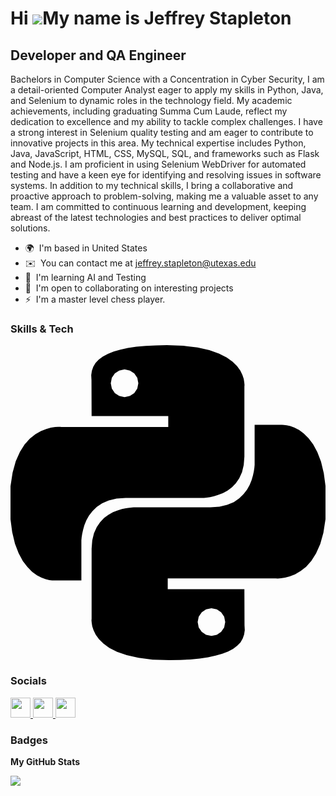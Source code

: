 Hi ![](https://user-images.githubusercontent.com/18350557/176309783-0785949b-9127-417c-8b55-ab5a4333674e.gif)My name is Jeffrey Stapleton
=========================================================================================================================================

Developer and QA Engineer
-------------------------

Bachelors in Computer Science with a Concentration in Cyber Security, I am a detail-oriented Computer Analyst eager to apply my skills in Python, Java, and Selenium to dynamic roles in the technology field. My academic achievements, including graduating Summa Cum Laude, reflect my dedication to excellence and my ability to tackle complex challenges. I have a strong interest in Selenium quality testing and am eager to contribute to innovative projects in this area. My technical expertise includes Python, Java, JavaScript, HTML, CSS, MySQL, SQL, and frameworks such as Flask and Node.js. I am proficient in using Selenium WebDriver for automated testing and have a keen eye for identifying and resolving issues in software systems. In addition to my technical skills, I bring a collaborative and proactive approach to problem-solving, making me a valuable asset to any team. I am committed to continuous learning and development, keeping abreast of the latest technologies and best practices to deliver optimal solutions.

* 🌍  I'm based in United States
* ✉️  You can contact me at [jeffrey.stapleton@utexas.edu](mailto:jeffrey.stapleton@utexas.edu)
* 🧠  I'm learning AI and Testing
* 🤝  I'm open to collaborating on interesting projects
* ⚡  I'm a master level chess player.


### Skills & Tech

<svg role="img" viewBox="0 0 24 24" xmlns="http://www.w3.org/2000/svg"><title>Python</title><path d="M14.25.18l.9.2.73.26.59.3.45.32.34.34.25.34.16.33.1.3.04.26.02.2-.01.13V8.5l-.05.63-.13.55-.21.46-.26.38-.3.31-.33.25-.35.19-.35.14-.33.1-.3.07-.26.04-.21.02H8.77l-.69.05-.59.14-.5.22-.41.27-.33.32-.27.35-.2.36-.15.37-.1.35-.07.32-.04.27-.02.21v3.06H3.17l-.21-.03-.28-.07-.32-.12-.35-.18-.36-.26-.36-.36-.35-.46-.32-.59-.28-.73-.21-.88-.14-1.05-.05-1.23.06-1.22.16-1.04.24-.87.32-.71.36-.57.4-.44.42-.33.42-.24.4-.16.36-.1.32-.05.24-.01h.16l.06.01h8.16v-.83H6.18l-.01-2.75-.02-.37.05-.34.11-.31.17-.28.25-.26.31-.23.38-.2.44-.18.51-.15.58-.12.64-.1.71-.06.77-.04.84-.02 1.27.05zm-6.3 1.98l-.23.33-.08.41.08.41.23.34.33.22.41.09.41-.09.33-.22.23-.34.08-.41-.08-.41-.23-.33-.33-.22-.41-.09-.41.09zm13.09 3.95l.28.06.32.12.35.18.36.27.36.35.35.47.32.59.28.73.21.88.14 1.04.05 1.23-.06 1.23-.16 1.04-.24.86-.32.71-.36.57-.4.45-.42.33-.42.24-.4.16-.36.09-.32.05-.24.02-.16-.01h-8.22v.82h5.84l.01 2.76.02.36-.05.34-.11.31-.17.29-.25.25-.31.24-.38.2-.44.17-.51.15-.58.13-.64.09-.71.07-.77.04-.84.01-1.27-.04-1.07-.14-.9-.2-.73-.25-.59-.3-.45-.33-.34-.34-.25-.34-.16-.33-.1-.3-.04-.25-.02-.2.01-.13v-5.34l.05-.64.13-.54.21-.46.26-.38.3-.32.33-.24.35-.2.35-.14.33-.1.3-.06.26-.04.21-.02.13-.01h5.84l.69-.05.59-.14.5-.21.41-.28.33-.32.27-.35.2-.36.15-.36.1-.35.07-.32.04-.28.02-.21V6.07h2.09l.14.01zm-6.47 14.25l-.23.33-.08.41.08.41.23.33.33.23.41.08.41-.08.33-.23.23-.33.08-.41-.08-.41-.23-.33-.33-.23-.41-.08-.41.08z"/></svg>

</p>


### Socials

<p align="left"> <a href="https://www.github.com/PositiveVibrations" target="_blank" rel="noreferrer"> <picture> <source media="(prefers-color-scheme: dark)" srcset="https://raw.githubusercontent.com/danielcranney/readme-generator/main/public/icons/socials/github-dark.svg" /> <source media="(prefers-color-scheme: light)" srcset="https://raw.githubusercontent.com/danielcranney/readme-generator/main/public/icons/socials/github.svg" /> <img src="https://raw.githubusercontent.com/danielcranney/readme-generator/main/public/icons/socials/github.svg" width="32" height="32" /> </picture> </a> <a href="https://www.linkedin.com/in/jeffreyscottstapleton" target="_blank" rel="noreferrer"> <picture> <source media="(prefers-color-scheme: dark)" srcset="https://raw.githubusercontent.com/danielcranney/readme-generator/main/public/icons/socials/linkedin-dark.svg" /> <source media="(prefers-color-scheme: light)" srcset="https://raw.githubusercontent.com/danielcranney/readme-generator/main/public/icons/socials/linkedin.svg" /> <img src="https://raw.githubusercontent.com/danielcranney/readme-generator/main/public/icons/socials/linkedin.svg" width="32" height="32" /> </picture> </a> <a href="https://www.youtube.com/@JeffreyCodes" target="_blank" rel="noreferrer"> <picture> <source media="(prefers-color-scheme: dark)" srcset="https://raw.githubusercontent.com/danielcranney/readme-generator/main/public/icons/socials/youtube-dark.svg" /> <source media="(prefers-color-scheme: light)" srcset="https://raw.githubusercontent.com/danielcranney/readme-generator/main/public/icons/socials/youtube.svg" /> <img src="https://raw.githubusercontent.com/danielcranney/readme-generator/main/public/icons/socials/youtube.svg" width="32" height="32" /> </picture> </a></p>

### Badges

<b>My GitHub Stats</b>

<a href="http://www.github.com/PositiveVibrations"><img src="https://github-readme-streak-stats.herokuapp.com/?user=PositiveVibrations&stroke=ffffff&background=0f172a&ring=22c55e&fire=22c55e&currStreakNum=ffffff&currStreakLabel=22c55e&sideNums=ffffff&sideLabels=ffffff&dates=ffffff&hide_border=true" /></a>
